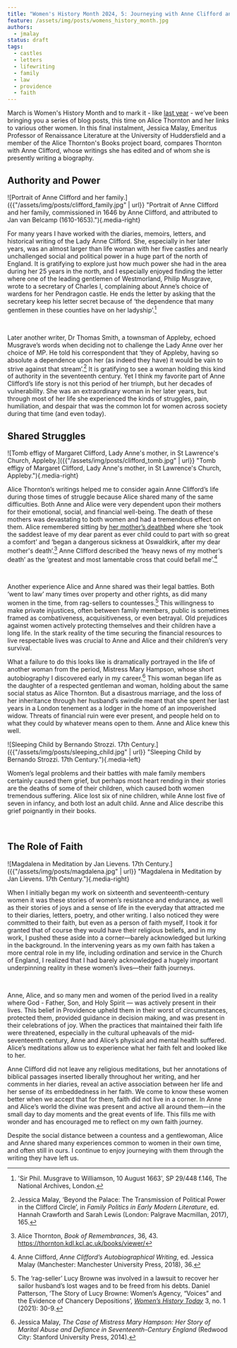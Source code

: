 ```yaml
---
title: "Women's History Month 2024, 5: Journeying with Anne Clifford and Alice Thornton"
feature: /assets/img/posts/womens_history_month.jpg
authors:
  - jmalay
status: draft
tags:
  - castles
  - letters
  - lifewriting
  - family
  - law
  - providence
  - faith
---
```


March is Women's History Month and to mark it - like [last year](https://thornton.kdl.kcl.ac.uk/posts/blog/2023-03-01-WHMThorntonandKempe/) - we’ve been bringing you a series of blog posts, this time on Alice Thornton and her links to various other women. In this final instalment, Jessica Malay, Emeritus Professor of Renaissance Literature at the University of Huddersfield and a member of the Alice Thornton's Books project board, compares Thornton with Anne Clifford, whose writings she has edited and of whom she is presently writing a biography. 

## Authority and Power

![Portrait of Anne Clifford and her family.]({{"/assets/img/posts/clifford_family.jpg" | url}} "Portrait of Anne Clifford and her family, commissioned in 1646 by Anne Clifford, and attributed to Jan van Belcamp (1610-1653)."){.media-right}

For many years I have worked with the diaries, memoirs, letters, and historical writing of the Lady Anne Clifford.  She, especially in her later years, was an almost larger than life woman with her five castles and nearly unchallenged social and political power in a huge part of the north of England.  It is gratifying to explore just how much power she had in the area during her 25 years in the north, and I especially enjoyed finding the letter where one of the leading gentlemen of Westmorland, Philip Musgrave, wrote to a secretary of Charles I, complaining about Anne’s choice of wardens for her Pendragon castle.  He ends the letter by asking that the secretary keep his letter secret because of ‘the dependence that many gentlemen in these counties have on her ladyship’.[^1]   

<p>&nbsp;</p>

Later another writer, Dr Thomas Smith, a townsman of Appleby, echoed Musgrave’s words when deciding not to challenge the Lady Anne over her choice of MP. He told his correspondent that ‘they of Appleby, having so absolute a dependence upon her (as indeed they have) it would be vain to strive against that stream’.[^2]  It is gratifying to see a woman holding this kind of authority in the seventeenth century.  Yet I think my favorite part of Anne Clifford’s life story is not this period of her triumph, but her decades of vulnerability.  She was an extraordinary woman in her later years, but through most of her life she experienced the kinds of struggles, pain, humiliation, and despair that was the common lot for women across society during that time (and even today).   

## Shared Struggles

![Tomb effigy of Margaret Clifford, Lady Anne's mother, in St Lawrence's Church, Appleby.]({{"/assets/img/posts/clifford_tomb.jpg" | url}} "Tomb effigy of Margaret Clifford, Lady Anne's mother, in St Lawrence's Church, Appleby."){.media-right}

Alice Thornton’s writings helped me to consider again Anne Clifford’s life during those times of struggle because Alice shared many of the same difficulties. Both Anne and Alice were very dependent upon their mothers for their emotional, social, and financial well-being.  The death of these mothers was devastating to both women and had a tremendous effect on them. Alice remembered sitting by [her mother’s deathbed](https://thornton.kdl.kcl.ac.uk/posts/blog/2023-03-14-remembrances-encounters-elspeth-graham/) where she ‘took the saddest leave of my dear parent as ever child could to part with so great a comfort’ and ‘began a dangerous sickness at Oswaldkirk, after my dear mother's death’.[^3]  Anne Clifford described the ‘heavy news of my mother’s death’ as the ‘greatest and most lamentable cross that could befall me’.[^4] 

<p>&nbsp;</p>

Another experience Alice and Anne shared was their legal battles.  Both ‘went to law’ many times over property and other rights, as did many women in the time, from rag-sellers to countesses.[^5] This willingness to make private injustices, often between family members, public is sometimes framed as combativeness, acquisitiveness, or even betrayal. Old prejudices against women actively protecting themselves and their children have a long life.  In the stark reality of the time securing the financial resources to live respectable lives was crucial to Anne and Alice and their children’s very survival.  

What a failure to do this looks like is dramatically portrayed in the life of another woman from the period, Mistress Mary Hampson, whose short autobiography I discovered early in my career.[^6]  This woman began life as the daughter of a respected gentleman and woman, holding about the same social status as Alice Thornton.  But a disastrous marriage, and the loss of her inheritance through her husband’s swindle meant that she spent her last years in a London tenement as a lodger in the home of an impoverished widow. Threats of financial ruin were ever present, and people held on to what they could by whatever means open to them.  Anne and Alice knew this well.   

![Sleeping Child by Bernando Strozzi. 17th Century.]({{"/assets/img/posts/sleeping_child.jpg" | url}} "Sleeping Child by Bernando Strozzi. 17th Century."){.media-left}

Women’s legal problems and their battles with male family members certainly caused them grief, but perhaps most heart rending in their stories are the deaths of some of their children, which caused both women tremendous suffering. Alice lost six of nine children, while Anne lost five of seven in infancy, and both lost an adult child. Anne and Alice describe this grief poignantly in their books. 

<p>&nbsp;</p>

## The Role of Faith 

![Magdalena in Meditation by Jan Lievens. 17th Century.]({{"/assets/img/posts/magdalena.jpg" | url}} "Magdalena in Meditation by Jan Lievens. 17th Century."){.media-right}

When I initially began my work on sixteenth and seventeenth-century women it was these stories of women’s resistance and endurance, as well as their stories of joys and a sense of life in the everyday that attracted me to their diaries, letters, poetry, and other writing.  I also noticed they were committed to their faith, but even as a person of faith myself, I took it for granted that of course they would have their religious beliefs, and in my work, I pushed these aside into a corner—barely acknowledged but lurking in the background.  In the intervening years as my own faith has taken a more central role in my life, including ordination and service in the Church of England, I realized that I had barely acknowledged a hugely important underpinning reality in these women’s lives—their faith journeys. 

<p>&nbsp;</p>

Anne, Alice, and so many men and women of the period lived in a reality where God - Father, Son, and Holy Spirit — was actively present in their lives.  This belief in Providence upheld them in their worst of circumstances, protected them, provided guidance in decision making, and was present in their celebrations of joy.  When the practices that maintained their faith life were threatened, especially in the cultural upheavals of the mid-seventeenth century, Anne and Alice’s physical and mental health suffered.  Alice’s meditations allow us to experience what her faith felt and looked like to her.  

Anne Clifford did not leave any religious meditations, but her annotations of biblical passages inserted liberally throughout her writing, and her comments in her diaries, reveal an active association between her life and her sense of its embeddedness in her faith. We come to know these women better when we accept that for them, faith did not live in a corner.  In Anne and Alice’s world the divine was present and active all around them—in the small day to day moments and the great events of life.  This fills me with wonder and has encouraged me to reflect on my own faith journey.   

Despite the social distance between a countess and a gentlewoman, Alice and Anne shared many experiences common to women in their own time, and often still in ours. I continue to enjoy journeying with them through the writing they have left us. 

[^1]: 'Sir Phil. Musgrave to Williamson, 10 August 1663', SP 29/448 f.146, The National Archives, London. 
[^2]: Jessica Malay, ‘Beyond the Palace: The Transmission of Political Power in the Clifford Circle’, in *Family Politics in Early Modern Literature*, ed. Hannah Crawforth and Sarah Lewis (London: Palgrave Macmillan, 2017), 165. 
[^3]: Alice Thornton, *Book of Remembrances*, 36, 43. https://thornton.kdl.kcl.ac.uk/books/viewer/ 
[^4]: Anne Clifford, *Anne Clifford’s Autobiographical Writing*, ed. Jessica Malay (Manchester: Manchester University Press, 2018), 36.
[^5]: The ‘rag-seller’ Lucy Browne was involved in a lawsuit to recover her sailor husband’s lost wages and to be freed from his debts. Daniel Patterson, ‘The Story of Lucy Browne: Women’s Agency, “Voices” and the Evidence of Chancery Depositions’, [*Women’s History Today*](https://womenshistorynetwork.org/wp-content/uploads/2021/12/wht_winter21_03_02.pdf) 3, no. 1 (2021): 30-9. 
[^6]: Jessica Malay, *The Case of Mistress Mary Hampson: Her Story of Marital Abuse and Defiance in Seventeenth-Century England* (Redwood City: Stanford University Press, 2014).

